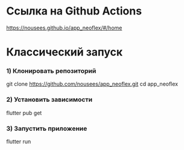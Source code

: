 # Ссылка на Github Actions

https://nousees.github.io/app_neoflex/#/home

# Классический запуск

### 1) Клонировать репозиторий

git clone https://github.com/nousees/app_neoflex.git
cd app_neoflex

### 2) Установить зависимости

flutter pub get

### 3) Запустить приложение

flutter run

